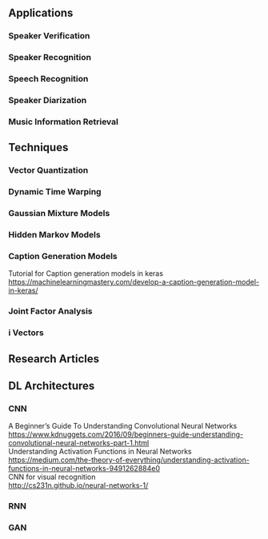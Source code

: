 ## Applications

### Speaker Verification

### Speaker Recognition

### Speech Recognition

### Speaker Diarization

### Music Information Retrieval

## Techniques

### Vector Quantization

### Dynamic Time Warping 

### Gaussian Mixture Models

### Hidden Markov Models

### Caption Generation Models  
Tutorial for Caption generation models in keras  
  https://machinelearningmastery.com/develop-a-caption-generation-model-in-keras/  

### Joint Factor Analysis

### i Vectors

## Research Articles

## DL Architectures

### CNN
A Beginner’s Guide To Understanding Convolutional Neural Networks   
  https://www.kdnuggets.com/2016/09/beginners-guide-understanding-convolutional-neural-networks-part-1.html  
Understanding Activation Functions in Neural Networks  
  https://medium.com/the-theory-of-everything/understanding-activation-functions-in-neural-networks-9491262884e0  
CNN for visual recognition  
  http://cs231n.github.io/neural-networks-1/


### RNN

### GAN
